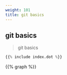 ```yaml
---
weight: 101
title: git basics
---
```


## git basics

> git basics
```python
{{% include index.dot %}}
```

{{% graph %}}
